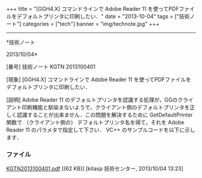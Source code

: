 ﻿+++
title = "[GGH4.X] コマンドラインで Adobe Reader 11 を使ってPDFファイルをデフォルトプリンタに印刷したい．"
date = "2013-10-04"
tags = ["技術ノート"]
categories = ["tech"]
banner = "img/technote.jpg"
+++

-----------------------------------------------------------------------------------------------------------------------------

*技術ノート

2013/10/04*


[番号]
技術ノート KGTN 2013100401

[現象]
[GGH4.X] コマンドラインで Adobe Reader 11
を使ってPDFファイルをデフォルトプリンタに印刷したい．

[説明]
Adobe Reader 11
のデフォルトプリンタを認識する処理が，GGのクライアント印刷機能と馴染まないようで，クライアント側のデフォルトプリンタを正しく認識することが出来ません．この問題を解決するために
GetDefaultPrinter 関数で （クライアント側の）
デフォルトプリンタ名を得て，それを Adobe Reader 11
のパラメタで指定して下さい． VC++ のサンプルコードを以下に示します．


### ファイル

 
 


[KGTN2013100401.pdf](http://techreport.kitasp.net/attachments/download/1378/KGTN2013100401.pdf)
 [(62 KB)] [kitasp 技術センター, 2013/10/04
13:23]


 


 

